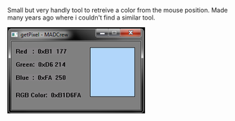 Small but very handly tool to retreive a color from the mouse position.
Made many years ago where i couldn't find a similar tool.


![alt tag](https://raw.githubusercontent.com/n3on/getPixel/master/screenshots/screenshots1.png)


